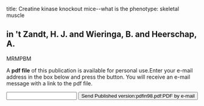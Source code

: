 title: Creatine kinase knockout mice--what is the phenotype: skeletal muscle

## in 't Zandt, H. J. and Wieringa, B. and Heerschap, A.
MRMPBM

A <b>pdf file</b> of this publication is available for personal use.Enter your e-mail address in the box below and press the button. You will receive an e-mail message with a link to the pdf file.
<form action="sender.php">  <input type="text" name="email">  <input type="submit" value="Send Published version:pdfin98.pdf:PDF by e-mail"></form>